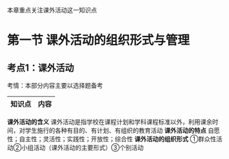 本章重点关注课外活动这一知识点

# 第一节 课外活动的组织形式与管理

## 考点1：课外活动

考情：本部分内容主要以选择题备考

| 知识点 | 内容 |
| ------ | ---- |

**课外活动的含义**	课外活动是指学校在课程计划和学科课程标准以外，利用课余时间，对学生施行的各种有目的、有计划、有组织的教育活动
**课外活动的特点**	自愿性；自主性；灵活性；实践性；开放性；综合性
**课外活动的组织形式**	①群众性活动②小组活动（课外活动的主要形式）③个别活动
